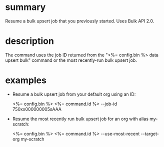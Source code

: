 # summary

Resume a bulk upsert job that you previously started. Uses Bulk API 2.0.

# description

The command uses the job ID returned from the "<%= config.bin %> data upsert bulk" command or the most recently-run bulk upsert job.

# examples

- Resume a bulk upsert job from your default org using an ID:

  <%= config.bin %> <%= command.id %> --job-id 750xx000000005sAAA

- Resume the most recently run bulk upsert job for an org with alias my-scratch:

  <%= config.bin %> <%= command.id %> --use-most-recent --target-org my-scratch
